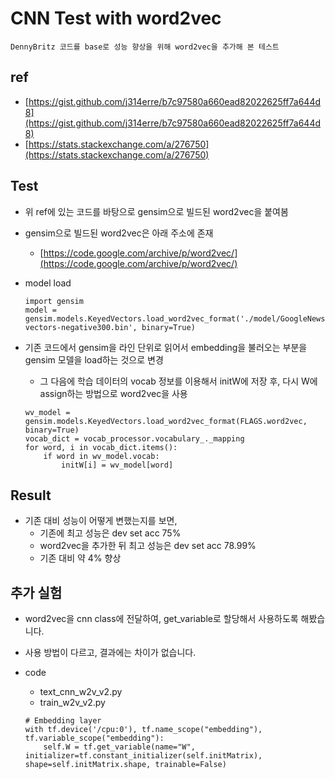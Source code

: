 # CNN Test with word2vec

```
DennyBritz 코드를 base로 성능 향상을 위해 word2vec을 추가해 본 테스트
```

## ref
- [https://gist.github.com/j314erre/b7c97580a660ead82022625ff7a644d8](https://gist.github.com/j314erre/b7c97580a660ead82022625ff7a644d8)
- [https://stats.stackexchange.com/a/276750](https://stats.stackexchange.com/a/276750)

## Test

- 위 ref에 있는 코드를 바탕으로 gensim으로 빌드된 word2vec을 붙여봄
- gensim으로 빌드된 word2vec은 아래 주소에 존재
  - [https://code.google.com/archive/p/word2vec/](https://code.google.com/archive/p/word2vec/)
- model load

  ```
  import gensim
  model = gensim.models.KeyedVectors.load_word2vec_format('./model/GoogleNews-vectors-negative300.bin', binary=True)
  ```
- 기존 코드에서 gensim을 라인 단위로 읽어서 embedding을 불러오는 부분을 gensim 모델을 load하는 것으로 변경
  - 그 다음에 학습 데이터의 vocab 정보를 이용해서 initW에 저장 후, 다시 W에 assign하는 방법으로 word2vec을 사용
  ```
  wv_model = gensim.models.KeyedVectors.load_word2vec_format(FLAGS.word2vec, binary=True)
  vocab_dict = vocab_processor.vocabulary_._mapping
  for word, i in vocab_dict.items():
      if word in wv_model.vocab:
          initW[i] = wv_model[word]
  ```

## Result

- 기존 대비 성능이 어떻게 변했는지를 보면,
  - 기존에 최고 성능은 dev set acc 75%
  - word2vec을 추가한 뒤 최고 성능은 dev set acc 78.99%
  - 기존 대비 약 4% 향상

## 추가 실험

- word2vec을 cnn class에 전달하여, get_variable로 할당해서 사용하도록 해봤습니다.
- 사용 방법이 다르고, 결과에는 차이가 없습니다.
- code
  - text_cnn_w2v_v2.py
  - train_w2v_v2.py
  
  ```
  # Embedding layer
  with tf.device('/cpu:0'), tf.name_scope("embedding"), tf.variable_scope("embedding"):
      self.W = tf.get_variable(name="W", initializer=tf.constant_initializer(self.initMatrix), shape=self.initMatrix.shape, trainable=False)
  ```
